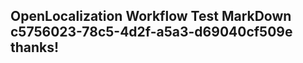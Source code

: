 <properties
ms.topic="hero-topic"
ms.test1="hero-topic"
ms.test2="test"/>

## OpenLocalization Workflow Test MarkDown c5756023-78c5-4d2f-a5a3-d69040cf509e thanks!
<!--HONumber=Mar16_HO4-->
